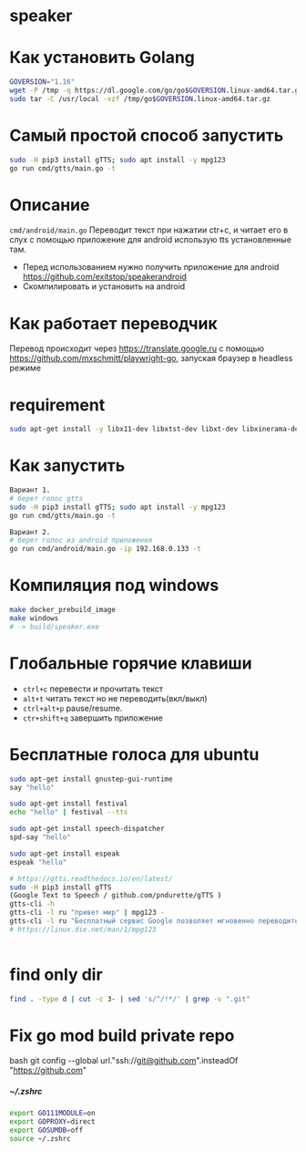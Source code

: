 # speaker

# Как установить Golang

```bash
GOVERSION="1.16"
wget -P /tmp -q https://dl.google.com/go/go$GOVERSION.linux-amd64.tar.gz
sudo tar -C /usr/local -xzf /tmp/go$GOVERSION.linux-amd64.tar.gz
```

# Самый простой способ запустить

```bash
sudo -H pip3 install gTTS; sudo apt install -y mpg123
go run cmd/gtts/main.go -t
```

# Описание

`cmd/android/main.go` Переводит текст при нажатии ctr+c, и читает его в слух с помощью приложение для android использую tts установленные там.

- Перед использованием нужно получить приложение для android https://github.com/exitstop/speakerandroid
- Скомпилировать и установить на android

# Как работает переводчик

Перевод происходит через https://translate.google.ru с помощью https://github.com/mxschmitt/playwright-go, запуская браузер в headless режиме

# requirement

```bash
sudo apt-get install -y libx11-dev libxtst-dev libxt-dev libxinerama-dev libx11-xcb-dev libxkbcommon-dev libxkbcommon-x11-dev libxkbfile-dev
```

# Как запустить

```bash
Вариант 1.
# берет голос gtts
sudo -H pip3 install gTTS; sudo apt install -y mpg123
go run cmd/gtts/main.go -t

Вариант 2.
# берет голос из android приложения 
go run cmd/android/main.go -ip 192.168.0.133 -t
```

# Компиляция под windows

```bash
make docker_prebuild_image
make windows
# -> build/speaker.exe
```

# Глобальные горячие клавиши

- `ctrl+c` перевести и прочитать текст
- `alt+t` читать текст но не переводить(вкл/выкл)
- `ctrl+alt+p` pause/resume.
- `ctr+shift+q` завершить приложение

# Бесплатные голоса для ubuntu

```bash
sudo apt-get install gnustep-gui-runtime
say "hello"

sudo apt-get install festival
echo "hello" | festival --tts

sudo apt-get install speech-dispatcher
spd-say "hello"

sudo apt-get install espeak
espeak "hello"

# https://gtts.readthedocs.io/en/latest/
sudo -H pip3 install gTTS
(Google Text to Speech / github.com/pndurette/gTTS )
gtts-cli -h
gtts-cli -l ru "привет мир" | mpg123 -
gtts-cli -l ru "Бесплатный сервис Google позволяет мгновенно переводить слова, фразы и веб-страницы с английского более чем на 100 языков и обратно." | mpg123 -d 3 --pitch 0 -
# https://linux.die.net/man/1/mpg123
 

```

# find only dir

```bash
find . -type d | cut -c 3- | sed 's/^/!*/' | grep -v ".git"
```


# Fix go mod build private repo

bash
git config --global url."ssh://git@github.com".insteadOf "https://github.com"

##### ~/.zshrc
```bash
export GO111MODULE=on
export GOPROXY=direct
export GOSUMDB=off
source ~/.zshrc
```
